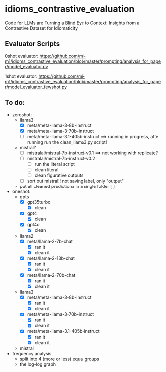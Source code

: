# idioms_contrastive_evaluation
Code for LLMs are Turning a Blind Eye to Context: Insights from a Contrastive Dataset for Idiomaticity

## Evaluator Scripts
0shot evaluator:
https://github.com/mi-m1/idioms_contrastive_evaluation/blob/master/prompting/analysis_for_paper/model_evaluator.py

1shot evaluator:
https://github.com/mi-m1/idioms_contrastive_evaluation/blob/master/prompting/analysis_for_paper/model_evaluator_fewshot.py

## To do:
* zeroshot:
  * llama3
    - [X] meta/meta-llama-3-8b-instruct 
    - [X] meta/meta-llama-3-70b-instruct
    - [ ] meta/meta-llama-3.1-405b-instruct ==> running in progress, afte running run the clean_llama3.py script!
  * mistral?
    - [ ] mistralai/mistral-7b-instruct-v0.1 ==> not working with replicate?
    - [ ] mistralai/mistral-7b-instruct-v0.2
        - [ ] run the literal script
        - [ ] clean literal
        - [ ] clean figurative outputs
    - [ ] sort out mistral!! not saving label, only "output"
   * put all cleaned predictions in a single folder [ ]
* oneshot:
  * gpts
    - [X] gpt35turbo
        - [X] clean
    - [X] gpt4
        - [X] clean
    - [X] gpt4o
        - [X] clean
          
  * llama2
    - [X] meta/llama-2-7b-chat
        - [X] ran it
        - [X] clean it
    - [X] meta/llama-2-13b-chat
        - [X] ran it
        - [X] clean it
    - [X] meta/llama-2-70b-chat
        - [X] ran it
        - [X] clean it
  * llama3
    - [X] meta/meta-llama-3-8b-instruct
        - [X] ran it
        - [X] clean it
    - [X] meta/meta-llama-3-70b-instruct
        - [X] ran it
        - [X] clean it
    - [X] meta/meta-llama-3.1-405b-instruct
        - [X] ran it
        - [X] clean it
  * mistral
* frequency analysis
  * split into 4 (more or less) equal groups
  * the log-log graph



